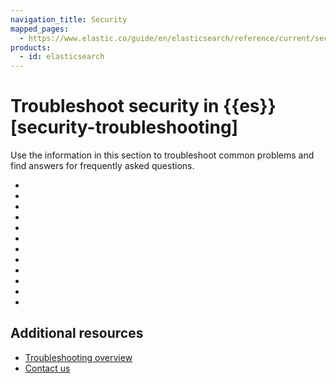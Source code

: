 ```yaml
---
navigation_title: Security
mapped_pages:
  - https://www.elastic.co/guide/en/elasticsearch/reference/current/security-troubleshooting.html
products:
  - id: elasticsearch
---
```


# Troubleshoot security in {{es}} [security-troubleshooting]

Use the information in this section to troubleshoot common problems and find answers for frequently asked questions.

* [](security/security-trb-settings.md)
* [](security/security-trb-roles.md)
* [](security/security-trb-extraargs.md)
* [](security/trouble-shoot-active-directory.md)
* [](security/trb-security-maccurl.md)
* [](security/trb-security-sslhandshake.md)
* [](security/trb-security-ssl.md)
* [](security/trb-security-kerberos.md)
* [](security/trb-security-saml.md)
* [](security/trb-security-internalserver.md)
* [](security/trb-security-setup.md)
* [](security/trb-security-path.md)

## Additional resources
* [Troubleshooting overview](/troubleshoot/index.md)
* [Contact us](/troubleshoot/index.md#contact-us)











